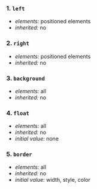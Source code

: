 ### 1. `left`

* *elements:* positioned elements
* *inherited:* no


### 2. `right`

* *elements:* positioned elements
* *inherited:* no

### 3. `background`

* *elements:* all
* *inherited:* no

### 4. `float`

* *elements:* all
* *inherited:* no
* *initial value:* none

### 5. `border`

* *elements:* all
* *inherited:* no
* *initial value:* width, style, color



